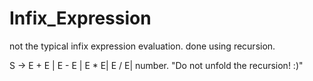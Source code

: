 # Infix_Expression

not the typical infix expression evaluation.
done using recursion.

S -> E + E | E - E | E * E| E / E| number. 
 "Do not unfold the recursion! :)"
